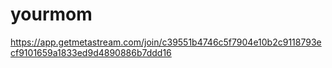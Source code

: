 # yourmom

https://app.getmetastream.com/join/c39551b4746c5f7904e10b2c9118793ecf9101659a1833ed9d4890886b7ddd16
